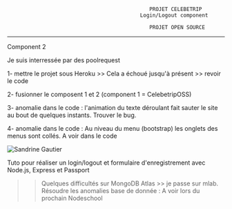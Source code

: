         
                                                  PROJET CELEBETRIP
                                               Login/Logout component

                                                  PROJET OPEN SOURCE
__________________________________________________________________________________________________________________________
Component 2

Je suis interressée par des poolrequest

1-  mettre le projet sous Heroku >> Cela a échoué jusqu'à présent >> revoir le code

2-  fusionner le composent 1 et 2 (component 1 = CelebetripOSS)

3-  anomalie dans le code : l'animation du texte déroulant fait sauter le site au bout de quelques instants. Trouver le bug.

4-  anomalie dans le code :  Au niveau du menu (bootstrap) les onglets des menus sont collés. A voir dans le code



<img src="/images/sandrineGautier.png" alt="Sandrine Gautier"/>


Tuto pour réaliser un login/logout et formulaire d'enregistrement avec Node.js, Express et Passport 

>> Quelques difficultés sur MongoDB Atlas >> je passe sur mlab. Résoudre les anomalies base de donnée : A voir lors du prochain  Nodeschool 
